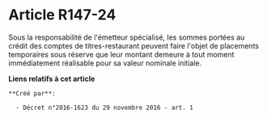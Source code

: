 # Article R147-24

Sous  la responsabilité de l'émetteur spécialisé, les sommes portées au  crédit des comptes de titres-restaurant peuvent
faire l'objet de  placements temporaires sous réserve que leur montant demeure à tout  moment immédiatement réalisable pour
sa valeur nominale initiale.

**Liens relatifs à cet article**

	**Créé par**:

	  - Décret n°2016-1623 du 29 novembre 2016 - art. 1

